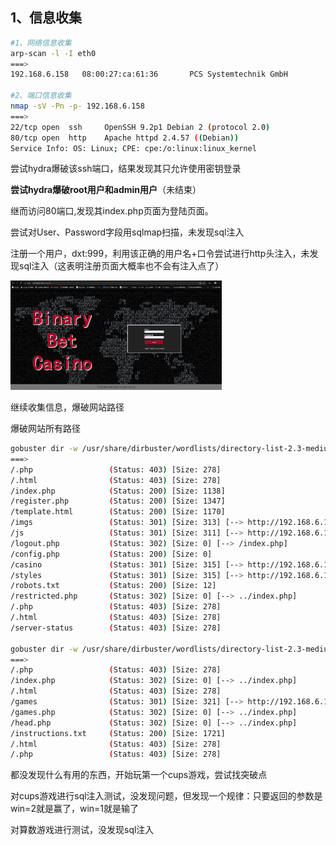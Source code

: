 ## 1、信息收集

```bash
#1、网络信息收集
arp-scan -l -I eth0
===>
192.168.6.158   08:00:27:ca:61:36       PCS Systemtechnik GmbH

#2、端口信息收集
nmap -sV -Pn -p- 192.168.6.158
===>
22/tcp open  ssh     OpenSSH 9.2p1 Debian 2 (protocol 2.0)
80/tcp open  http    Apache httpd 2.4.57 ((Debian))
Service Info: OS: Linux; CPE: cpe:/o:linux:linux_kernel
```

尝试hydra爆破该ssh端口，结果发现其只允许使用密钥登录

**尝试hydra爆破root用户和admin用户**（未结束）

继而访问80端口,发现其index.php页面为登陆页面。

尝试对User、Password字段用sqlmap扫描，未发现sql注入

注册一个用户，dxt:999，利用该正确的用户名+口令尝试进行http头注入，未发现sql注入（这表明注册页面大概率也不会有注入点了）



<img src="hvm.casino.assets/image-20240712132025700.png" alt="image-20240712132025700" style="zoom: 33%;" />

继续收集信息，爆破网站路径

爆破网站所有路径

```bash
gobuster dir -w /usr/share/dirbuster/wordlists/directory-list-2.3-medium.txt -u "http://192.168.6.158/" -x php,zip,bak,jpg,txt,html
===>
/.php                 (Status: 403) [Size: 278]
/.html                (Status: 403) [Size: 278]
/index.php            (Status: 200) [Size: 1138]
/register.php         (Status: 200) [Size: 1347]
/template.html        (Status: 200) [Size: 1170]
/imgs                 (Status: 301) [Size: 313] [--> http://192.168.6.158/imgs/]
/js                   (Status: 301) [Size: 311] [--> http://192.168.6.158/js/]
/logout.php           (Status: 302) [Size: 0] [--> /index.php]
/config.php           (Status: 200) [Size: 0]
/casino               (Status: 301) [Size: 315] [--> http://192.168.6.158/casino/]
/styles               (Status: 301) [Size: 315] [--> http://192.168.6.158/styles/]
/robots.txt           (Status: 200) [Size: 12]
/restricted.php       (Status: 302) [Size: 0] [--> ../index.php]
/.php                 (Status: 403) [Size: 278]
/.html                (Status: 403) [Size: 278]
/server-status        (Status: 403) [Size: 278]

gobuster dir -w /usr/share/dirbuster/wordlists/directory-list-2.3-medium.txt -u "http://192.168.6.158/casino/" -x php,zip,bak,jpg,txt,html
===>
/.php                 (Status: 403) [Size: 278]
/index.php            (Status: 302) [Size: 0] [--> ../index.php]
/.html                (Status: 403) [Size: 278]
/games                (Status: 301) [Size: 321] [--> http://192.168.6.158/casino/games/]
/games.php            (Status: 302) [Size: 0] [--> ../index.php]
/head.php             (Status: 302) [Size: 0] [--> ../index.php]
/instructions.txt     (Status: 200) [Size: 1721]
/.html                (Status: 403) [Size: 278]
/.php                 (Status: 403) [Size: 278]
```

都没发现什么有用的东西，开始玩第一个cups游戏，尝试找突破点

对cups游戏进行sql注入测试，没发现问题，但发现一个规律：只要返回的参数是win=2就是赢了，win=1就是输了

对算数游戏进行测试，没发现sql注入